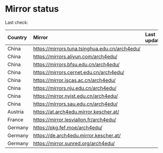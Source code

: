 <script src="./time.js"></script>
# Mirror status
Last check: <script type="text/javascript">localize(1743791522.2997758);</script>

|Country|Mirror|Last update|
|:------|:-----|:----------|
|China|https://mirrors.tuna.tsinghua.edu.cn/arch4edu/|<script type="text/javascript">localize(1743749002);</script>|
|China|https://mirrors.aliyun.com/arch4edu/|<script type="text/javascript">localize(1743749002);</script>|
|China|https://mirrors.bfsu.edu.cn/arch4edu/|<script type="text/javascript">localize(1743749002);</script>|
|China|https://mirrors.cernet.edu.cn/arch4edu/|<script type="text/javascript">localize(1743749002);</script>|
|China|https://mirror.iscas.ac.cn/arch4edu/|<script type="text/javascript">localize(1743749002);</script>|
|China|https://mirrors.nju.edu.cn/arch4edu/|<script type="text/javascript">localize(1743662625);</script>|
|China|https://mirror.nyist.edu.cn/arch4edu/|<script type="text/javascript">localize(1743749002);</script>|
|China|https://mirrors.sau.edu.cn/arch4edu/|<script type="text/javascript">localize(1731653531);</script>|
|Austria|https://at.arch4edu.mirror.kescher.at/|<script type="text/javascript">localize(1743749002);</script>|
|France|https://mirror.lesviallon.fr/arch4edu/|<script type="text/javascript">localize(1743749002);</script>|
|Germany|https://pkg.fef.moe/arch4edu/|<script type="text/javascript">localize(1743749002);</script>|
|Germany|https://de.arch4edu.mirror.kescher.at/|<script type="text/javascript">localize(1743749002);</script>|
|Germany|https://mirror.sunred.org/arch4edu/|<script type="text/javascript">localize(1743749002);</script>|

<script src="./tablefilter/tablefilter.js"></script>
<script src="./table.js"></script>